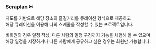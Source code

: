 ### Scraplan ✄

지도를 기반으로 해당 장소의 즐길거리를 큐레이션 형식으로 제공하고 <br>
해당 큐레이션을 이용해 나의 스케줄을 작성할 수 있는 프로젝트입니다.

비회원의 경우 일정 작성, 다른 사람의 일정 구경까지 기능을 체험해 볼 수 있으며<br>
해당 일정을 저장하거나 다른 사람에게 공유하고 싶은 경우는 회원만 가능합니다.

